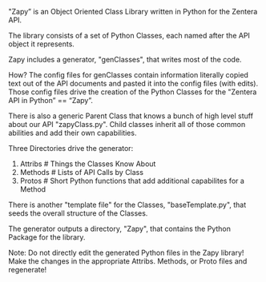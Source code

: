 "Zapy” is an Object Oriented Class Library written in Python for the Zentera API.

The library consists of a set of Python Classes, each named after the API object it represents.

Zapy includes a generator, "genClasses", that writes most of the code.

How? The config files for genClasses contain information literally copied text out of the API documents and pasted it into the config files (with edits). Those config files drive the creation of the Python Classes for the "Zentera API in Python” == “Zapy”.

There is also a generic Parent Class that knows a bunch of high level stuff about our API "zapyClass.py".  Child classes inherit all of those common abilities and add their own capabilities.

Three Directories drive the generator:

   1) Attribs		# Things the Classes Know About
   2) Methods		# Lists of API Calls by Class
   3) Protos		# Short Python functions that add additional capabilites for a Method

There is another "template file" for the Classes, "baseTemplate.py", that seeds the overall structure of
the Classes.

The generator outputs a directory, "Zapy", that contains the Python Package for the library.

Note: Do not directly edit the generated Python files in the Zapy library! Make the changes in
      the appropriate Attribs. Methods, or Proto files and regenerate!
